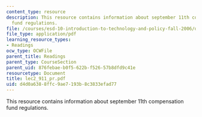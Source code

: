 ```yaml
---
content_type: resource
description: This resource contains information about september 11th compensation
  fund regulations.
file: /courses/esd-10-introduction-to-technology-and-policy-fall-2006/d4d0a6388ffc9ae7193b8c3833efad77_lec2_911_pr.pdf
file_type: application/pdf
learning_resource_types:
- Readings
ocw_type: OCWFile
parent_title: Readings
parent_type: CourseSection
parent_uid: 876febae-b0f5-622b-f526-57b8dfd9c41e
resourcetype: Document
title: lec2_911_pr.pdf
uid: d4d0a638-8ffc-9ae7-193b-8c3833efad77
---
```

This resource contains information about september 11th compensation fund regulations.

